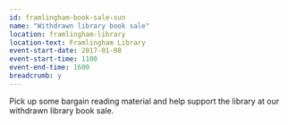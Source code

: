 ```yaml
---
id: framlingham-book-sale-sun
name: "Withdrawn library book sale"
location: framlingham-library
location-text: Framlingham Library
event-start-date: 2017-01-08
event-start-time: 1100
event-end-time: 1600
breadcrumb: y
---
```


Pick up some bargain reading material and help support the library at our withdrawn library book sale.
